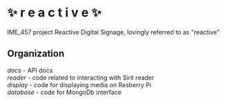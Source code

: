 # :sparkles: r e a c t i v e :sparkles:
IME_457 project Reactive Digital Signage, lovingly referred to as "reactive"
## Organization
*docs* -  API docs  
*reader* - code related to interacting with Sirit reader  
*display* - code for displaying media on Rasberry Pi  
*database* - code for MongoDb interface  
